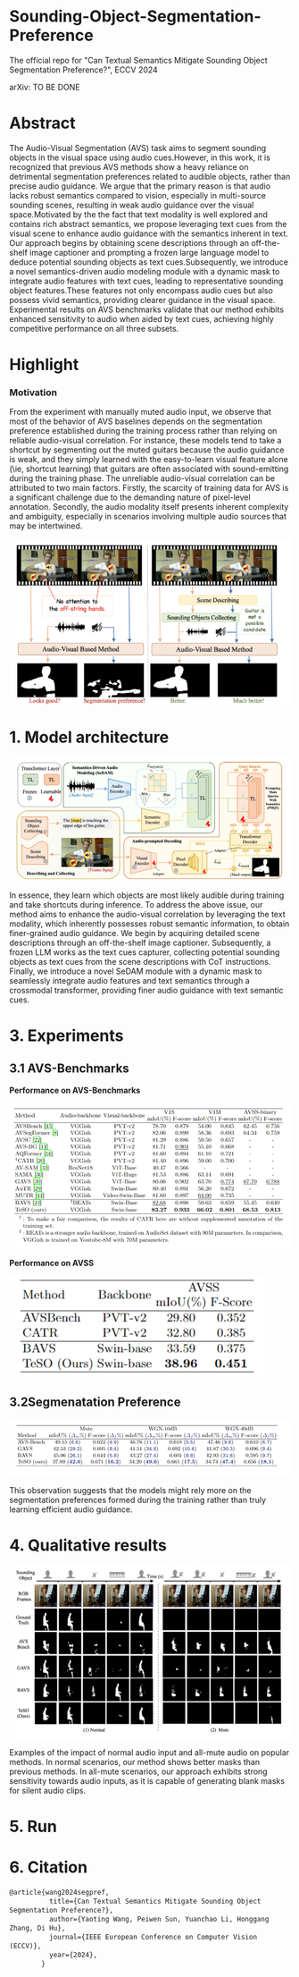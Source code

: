 # Sounding-Object-Segmentation-Preference
The official repo for "Can Textual Semantics Mitigate Sounding Object Segmentation Preference?", ECCV 2024

arXiv: TO BE DONE

# Abstract
The Audio-Visual Segmentation (AVS) task aims to segment sounding objects in the visual space using audio cues.However, in this work, it is recognized that previous AVS methods show a heavy reliance on detrimental segmentation preferences related to audible objects, rather than precise audio guidance. We argue that the primary reason is that audio lacks robust semantics compared to vision, especially in multi-source sounding scenes, resulting in weak audio guidance over the visual space.Motivated by the the fact that text modality is well explored and contains rich abstract semantics, we propose leveraging text cues from the visual scene to enhance audio guidance with the semantics inherent in text. Our approach begins by obtaining scene descriptions through an off-the-shelf image captioner and prompting a frozen large language model to deduce potential sounding objects as text cues.Subsequently, we introduce a novel semantics-driven audio modeling module with a dynamic mask to integrate audio features with text cues, leading to representative sounding object features.These features not only encompass audio cues but also possess vivid semantics, providing clearer guidance in the visual space. Experimental results on AVS benchmarks validate that our method exhibits enhanced sensitivity to audio when aided by text cues, achieving highly competitive performance on all three subsets.

# Highlight

### Motivation

From the experiment with manually muted audio input, we observe that most of the behavior of AVS baselines depends on the segmentation preference established during the training process rather than relying on reliable audio-visual correlation. For instance, these models tend to take a shortcut by segmenting out the muted guitars because the audio guidance is weak, and they simply learned with the easy-to-learn visual feature alone (\ie, shortcut learning) that guitars are often associated with sound-emitting during the training phase. The unreliable audio-visual correlation can be attributed to two main factors. Firstly, the scarcity of training data for AVS is a significant challenge due to the demanding nature of pixel-level annotation. Secondly, the audio modality itself presents inherent complexity and ambiguity, especially in scenarios involving multiple audio sources that may be intertwined. 

![teaser](./.img/teaser.png)

# 1. Model architecture

![architecture](./.img/pipeline.png)

In essence, they learn which objects are most likely audible during training and take shortcuts during inference. To address the above issue, our method aims to enhance the audio-visual correlation by leveraging the text modality, which inherently possesses robust semantic information, to obtain finer-grained audio guidance. We begin by acquiring detailed scene descriptions through an off-the-shelf image captioner. Subsequently, a frozen LLM works as the text cues capturer, collecting potential sounding objects as text cues from the scene descriptions with CoT instructions. Finally, we introduce a novel SeDAM module with a dynamic mask to seamlessly integrate audio features and text semantics through a crossmodal transformer, providing finer audio guidance with text semantic cues. 

# 3. Experiments
## 3.1 AVS-Benchmarks

**Performance on AVS-Benchmarks**

![Alt text](./.img/result.png)

**Performance on AVSS**

![Alt text](./.img/result2.png)

## 3.2Segmenatation Preference

![Alt text](./.img/bias.png)

This observation suggests that the models might rely more on the segmentation preferences formed during the training rather than truly learning efficient audio guidance.

# 4. Qualitative results

![Alt text](./.img/quanti.png)

Examples of the impact of normal audio input and all-mute audio on popular methods. In normal scenarios, our method shows better masks than previous methods. In all-mute scenarios, our approach exhibits strong sensitivity towards audio inputs, as it is capable of generating blank masks for silent audio clips.



# 5. Run


# 6. Citation

```
@article{wang2024segpref,
          title={Can Textual Semantics Mitigate Sounding Object Segmentation Preference?},
          author={Yaoting Wang, Peiwen Sun, Yuanchao Li, Honggang Zhang, Di Hu},
          journal={IEEE European Conference on Computer Vision (ECCV)},
          year={2024},
        }
```
